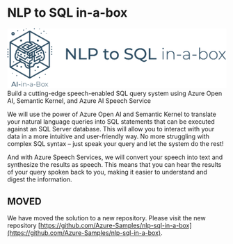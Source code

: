 # NLP to SQL in-a-box
![banner](../../media/images/banner-nlp-to-sql-in-a-box.png)
Build a cutting-edge speech-enabled SQL query system using Azure Open AI, Semantic Kernel, and Azure AI Speech Service

We will use the power of Azure Open AI and Semantic Kernel to translate your natural language queries into SQL statements that can be executed against an SQL Server database. This will allow you to interact with your data in a more intuitive and user-friendly way. No more struggling with complex SQL syntax – just speak your query and let the system do the rest!

And with Azure Speech Services, we will convert your speech into text and synthesize the results as speech. This means that you can hear the results of your query spoken back to you, making it easier to understand and digest the information.

## MOVED

We have moved the solution to a new repository. Please visit the new repository [https://github.com/Azure-Samples/nlp-sql-in-a-box](https://github.com/Azure-Samples/nlp-sql-in-a-box).
